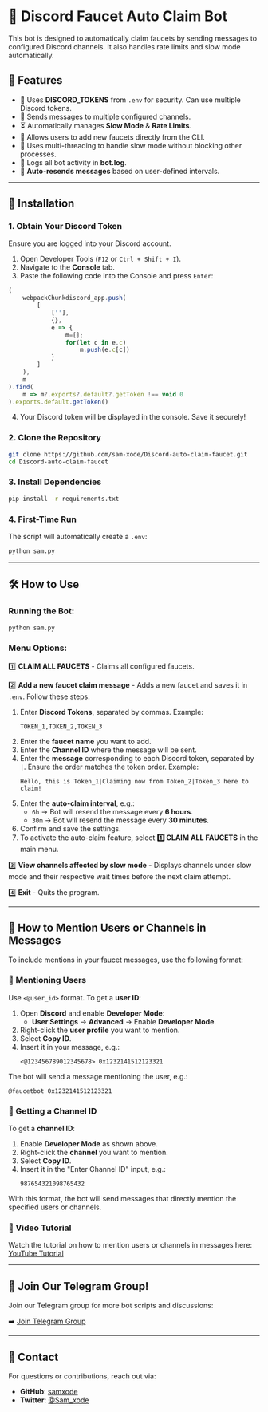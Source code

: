 # 🚀 Discord Faucet Auto Claim Bot

This bot is designed to automatically claim faucets by sending messages to configured Discord channels. It also handles rate limits and slow mode automatically.

## 📌 Features

- 🔑 Uses **DISCORD_TOKENS** from `.env` for security. Can use multiple Discord tokens.
- 💬 Sends messages to multiple configured channels.
- ⏳ Automatically manages **Slow Mode** & **Rate Limits**.
- 📝 Allows users to add new faucets directly from the CLI.
- 🔄 Uses multi-threading to handle slow mode without blocking other processes.
- 💜 Logs all bot activity in **bot.log**.
- 🔁 **Auto-resends messages** based on user-defined intervals.

---

## 💞 Installation

### 1. Obtain Your Discord Token

Ensure you are logged into your Discord account.

1. Open Developer Tools (`F12` or `Ctrl + Shift + I`).
2. Navigate to the **Console** tab.
3. Paste the following code into the Console and press `Enter`:

```javascript
(
    webpackChunkdiscord_app.push(
        [
            [''],
            {},
            e => {
                m=[];
                for(let c in e.c)
                    m.push(e.c[c])
            }
        ]
    ),
    m
).find(
    m => m?.exports?.default?.getToken !== void 0
).exports.default.getToken()
```

4. Your Discord token will be displayed in the console. Save it securely!

### 2. Clone the Repository

```bash
git clone https://github.com/sam-xode/Discord-auto-claim-faucet.git
cd Discord-auto-claim-faucet
```

### 3. Install Dependencies

```bash
pip install -r requirements.txt
```

### 4. First-Time Run

The script will automatically create a `.env`:

```bash
python sam.py
```

---

## 🛠 How to Use

### Running the Bot:

```bash
python sam.py
```

### Menu Options:

1️⃣ **CLAIM ALL FAUCETS** - Claims all configured faucets.

2️⃣ **Add a new faucet claim message** - Adds a new faucet and saves it in `.env`. Follow these steps:

1. Enter **Discord Tokens**, separated by commas. Example:
   ```
   TOKEN_1,TOKEN_2,TOKEN_3
   ```
2. Enter the **faucet name** you want to add.
3. Enter the **Channel ID** where the message will be sent.
4. Enter the **message** corresponding to each Discord token, separated by `|`. Ensure the order matches the token order. Example:
   ```
   Hello, this is Token_1|Claiming now from Token_2|Token_3 here to claim!
   ```
5. Enter the **auto-claim interval**, e.g.:
   - `6h` → Bot will resend the message every **6 hours**.
   - `30m` → Bot will resend the message every **30 minutes**.
6. Confirm and save the settings.
7. To activate the auto-claim feature, select **1️⃣ CLAIM ALL FAUCETS** in the main menu.

3️⃣ **View channels affected by slow mode** - Displays channels under slow mode and their respective wait times before the next claim attempt.

4️⃣ **Exit** - Quits the program.

---

## 📌 How to Mention Users or Channels in Messages

To include mentions in your faucet messages, use the following format:

### 🔹 Mentioning Users

Use `<@user_id>` format. To get a **user ID**:

1. Open **Discord** and enable **Developer Mode**:
   - **User Settings** → **Advanced** → Enable **Developer Mode**.
2. Right-click the **user profile** you want to mention.
3. Select **Copy ID**.
4. Insert it in your message, e.g.:
   ```
   <@123456789012345678> 0x1232141512123321
   ```

The bot will send a message mentioning the user, e.g.:
```
@faucetbot 0x1232141512123321
```

### 🔹 Getting a Channel ID

To get a **channel ID**:

1. Enable **Developer Mode** as shown above.
2. Right-click the **channel** you want to mention.
3. Select **Copy ID**.
4. Insert it in the "Enter Channel ID" input, e.g.:
   ```
   987654321098765432
   ```

With this format, the bot will send messages that directly mention the specified users or channels.

### 🎥 Video Tutorial
Watch the tutorial on how to mention users or channels in messages here: [YouTube Tutorial]([https://www.youtube.com/](https://www.youtube.com/watch?v=2PfA-Y02TlA))

---

## 👤 Join Our Telegram Group!

Join our Telegram group for more bot scripts and discussions:

➡️ [Join Telegram Group](https://t.me/sam_xode)

---

## 💌 Contact

For questions or contributions, reach out via:

- **GitHub**: [samxode](https://github.com/sam-xode)
- **Twitter**: [@Sam_xode](https://twitter.com/Sam_xode)

